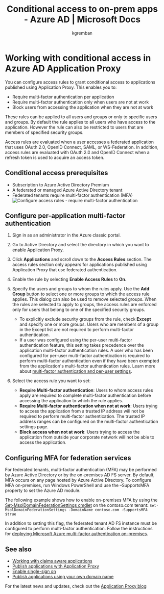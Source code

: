 ﻿---
title: Conditional access to on-prem apps - Azure AD | Microsoft Docs
description: Covers how to set up conditional access for applications you publish to be accessed remotely using Azure AD Application Proxy.
services: active-directory
documentationcenter: ''
author: kgremban
manager: femila
editor: ''

ms.assetid: 2e97722b-eb4e-4078-b607-9fed210d8a0f
ms.service: active-directory
ms.workload: identity
ms.tgt_pltfrm: na
ms.devlang: na
ms.topic: article
ms.date: 04/23/2017
ms.author: kgremban

ms.reviewer: harshja
ms.custom: iamfeature=AppProxy
---
# Working with conditional access in Azure AD Application Proxy
You can configure access rules to grant conditional access to applications published using Application Proxy. This enables you to:

* Require multi-factor authentication per application
* Require multi-factor authentication only when users are not at work
* Block users from accessing the application when they are not at work

These rules can be applied to all users and groups or only to specific users and groups. By default the rule applies to all users who have access to the application. However the rule can also be restricted to users that are members of specified security groups.  

Access rules are evaluated when a user accesses a federated application that uses OAuth 2.0, OpenID Connect, SAML, or WS-Federation. In addition, access rules are evaluated with OAuth 2.0 and OpenID Connect when a refresh token is used to acquire an access token.

## Conditional access prerequisites
* Subscription to Azure Active Directory Premium
* A federated or managed Azure Active Directory tenant
* Federated tenants require multi-factor authentication (MFA)  
    ![Configure access rules - require multi-factor authentication](./media/active-directory-application-proxy-conditional-access/application-proxy-conditional-access.png)

## Configure per-application multi-factor authentication
1. Sign in as an administrator in the Azure classic portal.
2. Go to Active Directory and select the directory in which you want to enable Application Proxy.
3. Click **Applications** and scroll down to the **Access Rules** section. The access rules section only appears for applications published using Application Proxy that use federated authentication.
4. Enable the rule by selecting **Enable Access Rules** to **On**.
5. Specify the users and groups to whom the rules apply. Use the **Add Group** button to select one or more groups to which the access rule applies. This dialog can also be used to remove selected groups.  When the rules are selected to apply to groups, the access rules are enforced only for users that belong to one of the specified security groups.  

   * To explicitly exclude security groups from the rule, check **Except** and specify one or more groups. Users who are members of a group in the Except list are not required to perform multi-factor authentication.  
   * If a user was configured using the per-user multi-factor authentication feature, this setting takes precedence over the application multi-factor authentication rules. A user who has been configured for per-user multi-factor authentication is required to perform multi-factor authentication even if they have been exempted from the application's multi-factor authentication rules. Learn more about [multi-factor authentication and per-user settings](../multi-factor-authentication/multi-factor-authentication.md).
6. Select the access rule you want to set:

   * **Require Multi-factor authentication**: Users to whom access rules apply are required to complete multi-factor authentication before accessing the application to which the rule applies.
   * **Require Multi-factor authentication when not at work**: Users trying to access the application from a trusted IP address will not be required to perform multi-factor authentication. The trusted IP address ranges can be configured on the multi-factor authentication settings page.
   * **Block access when not at work**: Users trying to access the application from outside your corporate network will not be able to access the application.

## Configuring MFA for federation services
For federated tenants, multi-factor authentication (MFA) may be performed by Azure Active Directory or by the on-premises AD FS server. By default, MFA occurs on any page hosted by Azure Active Directory. To configure MFA on-premises, run Windows PowerShell and use the –SupportsMFA property to set the Azure AD module.

The following example shows how to enable on-premises MFA by using the [Set-MsolDomainFederationSettings cmdlet](https://msdn.microsoft.com/library/azure/dn194088.aspx) on the contoso.com tenant: `Set-MsolDomainFederationSettings -DomainName contoso.com -SupportsMFA $true `

In addition to setting this flag, the federated tenant AD FS instance must be configured to perform multi-factor authentication. Follow the instructions for [deploying Microsoft Azure multi-factor authentication on-premises](../multi-factor-authentication/multi-factor-authentication-get-started-server.md).

## See also
* [Working with claims aware applications](active-directory-application-proxy-claims-aware-apps.md)
* [Publish applications with Application Proxy](active-directory-application-proxy-publish.md)
* [Enable single-sign on](active-directory-application-proxy-sso-using-kcd.md)
* [Publish applications using your own domain name](active-directory-application-proxy-custom-domains.md)

For the latest news and updates, check out the [Application Proxy blog](http://blogs.technet.com/b/applicationproxyblog/)
